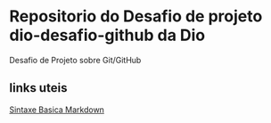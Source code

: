# Repositorio do Desafio de projeto dio-desafio-github da Dio
Desafio de Projeto sobre Git/GitHub


## links uteis
[Sintaxe Basica Markdown](https://www.markdownguide.org/basic-syntax/)
